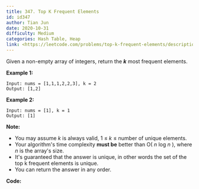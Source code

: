 ```yaml
---
title: 347. Top K Frequent Elements
id: id347
author: Tian Jun
date: 2020-10-31
difficulty: Medium
categories: Hash Table, Heap
link: <https://leetcode.com/problems/top-k-frequent-elements/description/>
---
```


Given a non-empty array of integers, return the **_k_** most frequent
elements.

**Example 1:**
            
	Input: nums = [1,1,1,2,2,3], k = 2    
	Output: [1,2]    

**Example 2:**
            
	Input: nums = [1], k = 1    
	Output: [1]

**Note:**

  * You may assume _k_ is always valid, 1 ≤ _k_ ≤ number of unique elements.
  * Your algorithm's time complexity **must be** better than O( _n_ log _n_ ), where _n_ is the array's size.
  * It's guaranteed that the answer is unique, in other words the set of the top k frequent elements is unique.
  * You can return the answer in any order.


**Code:**
